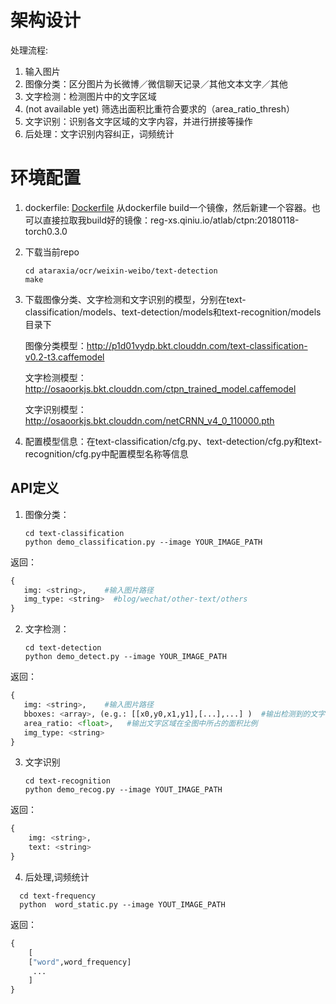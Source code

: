 # 架构设计

处理流程:

1. 输入图片
2. 图像分类：区分图片为长微博／微信聊天记录／其他文本文字／其他
3. 文字检测：检测图片中的文字区域
4. (not available yet) 筛选出面积比重符合要求的（area_ratio_thresh）
5. 文字识别：识别各文字区域的文字内容，并进行拼接等操作
6. 后处理：文字识别内容纠正，词频统计

# 环境配置

1. dockerfile: [Dockerfile](Dockerfile)
   从dockerfile build一个镜像，然后新建一个容器。也可以直接拉取我build好的镜像：reg-xs.qiniu.io/atlab/ctpn:20180118-torch0.3.0

2. 下载当前repo

   ```
   cd ataraxia/ocr/weixin-weibo/text-detection
   make
   ```

3. 下载图像分类、文字检测和文字识别的模型，分别在text-classification/models、text-detection/models和text-recognition/models目录下

   图像分类模型：<http://p1d01vydp.bkt.clouddn.com/text-classification-v0.2-t3.caffemodel>

   文字检测模型：<http://osaoorkjs.bkt.clouddn.com/ctpn_trained_model.caffemodel>

   文字识别模型：<http://osaoorkjs.bkt.clouddn.com/netCRNN_v4_0_110000.pth>

4. 配置模型信息：在text-classification/cfg.py、text-detection/cfg.py和text-recognition/cfg.py中配置模型名称等信息



## API定义

1. 图像分类：

   ```
   cd text-classification
   python demo_classification.py --image YOUR_IMAGE_PATH
   ```
返回：
   ```python
   {
      img: <string>,    #输入图片路径
      img_type: <string>  #blog/wechat/other-text/others
   }
   ```

2. 文字检测：

   ```
   cd text-detection
   python demo_detect.py --image YOUR_IMAGE_PATH
   ```
返回：
   ```python
   {
      img: <string>,    #输入图片路径
      bboxes: <array>, (e.g.: [[x0,y0,x1,y1],[...],...] )  #输出检测到的文字区域
      area_ratio: <float>,   #输出文字区域在全图中所占的面积比例
      img_type: <string>
   }
   ```

3. 文字识别

   ```
   cd text-recognition
   python demo_recog.py --image YOUT_IMAGE_PATH
   ```
返回：
   ```python
   {
       img: <string>,
       text: <string>
   }
   ```

4. 后处理,词频统计
```
  cd text-frequency
  python  word_static.py --image YOUT_IMAGE_PATH 
```
返回：
   ```python
   {
       [
       ["word",word_frequency]
        ...
       ]
   }
   ```

